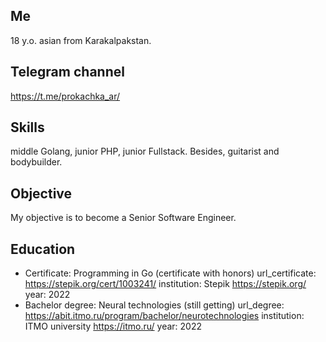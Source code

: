 ## Me
18 y.o. asian from Karakalpakstan.

## Telegram channel
https://t.me/prokachka_ar/

## Skills
middle Golang, junior PHP, junior Fullstack. Besides, guitarist and bodybuilder.

## Objective
My objective is to become a Senior Software Engineer.

## Education
  - Certificate: Programming in Go (certificate with honors)
    url_certificate: https://stepik.org/cert/1003241/
    institution: Stepik https://stepik.org/
    year: 2022
  - Bachelor degree: Neural technologies (still getting)
    url_degree: https://abit.itmo.ru/program/bachelor/neurotechnologies
    institution: ITMO university https://itmo.ru/
    year: 2022
